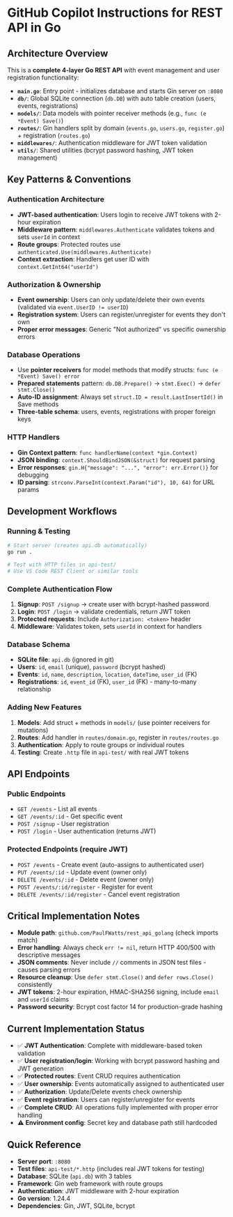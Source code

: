 # GitHub Copilot Instructions for REST API in Go

## Architecture Overview

This is a **complete 4-layer Go REST API** with event management and user registration functionality:

- **`main.go`**: Entry point - initializes database and starts Gin server on `:8080`
- **`db/`**: Global SQLite connection (`db.DB`) with auto table creation (users, events, registrations)
- **`models/`**: Data models with pointer receiver methods (e.g., `func (e *Event) Save()`)
- **`routes/`**: Gin handlers split by domain (`events.go`, `users.go`, `register.go`) + registration (`routes.go`)
- **`middlewares/`**: Authentication middleware for JWT token validation
- **`utils/`**: Shared utilities (bcrypt password hashing, JWT token management)

## Key Patterns & Conventions

### Authentication Architecture
- **JWT-based authentication**: Users login to receive JWT tokens with 2-hour expiration
- **Middleware pattern**: `middlewares.Authenticate` validates tokens and sets `userId` in context
- **Route groups**: Protected routes use `authenticated.Use(middlewares.Authenticate)`
- **Context extraction**: Handlers get user ID with `context.GetInt64("userId")`

### Authorization & Ownership
- **Event ownership**: Users can only update/delete their own events (validated via `event.UserID != userID`)
- **Registration system**: Users can register/unregister for events they don't own
- **Proper error messages**: Generic "Not authorized" vs specific ownership errors

### Database Operations
- Use **pointer receivers** for model methods that modify structs: `func (e *Event) Save() error`
- **Prepared statements** pattern: `db.DB.Prepare()` → `stmt.Exec()` → `defer stmt.Close()`
- **Auto-ID assignment**: Always set `struct.ID = result.LastInsertId()` in Save methods
- **Three-table schema**: users, events, registrations with proper foreign keys

### HTTP Handlers
- **Gin Context pattern**: `func handlerName(context *gin.Context)`
- **JSON binding**: `context.ShouldBindJSON(&struct)` for request parsing
- **Error responses**: `gin.H{"message": "...", "error": err.Error()}` for debugging
- **ID parsing**: `strconv.ParseInt(context.Param("id"), 10, 64)` for URL params

## Development Workflows

### Running & Testing
```bash
# Start server (creates api.db automatically)
go run .

# Test with HTTP files in api-test/
# Use VS Code REST Client or similar tools
```

### Complete Authentication Flow
1. **Signup**: `POST /signup` → create user with bcrypt-hashed password
2. **Login**: `POST /login` → validate credentials, return JWT token
3. **Protected requests**: Include `Authorization: <token>` header
4. **Middleware**: Validates token, sets `userId` in context for handlers

### Database Schema
- **SQLite file**: `api.db` (ignored in git)
- **Users**: `id`, `email` (unique), `password` (bcrypt hashed)
- **Events**: `id`, `name`, `description`, `location`, `dateTime`, `user_id` (FK)
- **Registrations**: `id`, `event_id` (FK), `user_id` (FK) - many-to-many relationship

### Adding New Features
1. **Models**: Add struct + methods in `models/` (use pointer receivers for mutations)
2. **Routes**: Add handler in `routes/domain.go`, register in `routes/routes.go`
3. **Authentication**: Apply to route groups or individual routes
4. **Testing**: Create `.http` file in `api-test/` with real JWT tokens

## API Endpoints

### Public Endpoints
- `GET /events` - List all events
- `GET /events/:id` - Get specific event
- `POST /signup` - User registration
- `POST /login` - User authentication (returns JWT)

### Protected Endpoints (require JWT)
- `POST /events` - Create event (auto-assigns to authenticated user)
- `PUT /events/:id` - Update event (owner only)
- `DELETE /events/:id` - Delete event (owner only)
- `POST /events/:id/register` - Register for event
- `DELETE /events/:id/register` - Cancel event registration

## Critical Implementation Notes

- **Module path**: `github.com/PaulFWatts/rest_api_golang` (check imports match)
- **Error handling**: Always check `err != nil`, return HTTP 400/500 with descriptive messages
- **JSON comments**: Never include `//` comments in JSON test files - causes parsing errors
- **Resource cleanup**: Use `defer stmt.Close()` and `defer rows.Close()` consistently
- **JWT tokens**: 2-hour expiration, HMAC-SHA256 signing, include `email` and `userId` claims
- **Password security**: Bcrypt cost factor 14 for production-grade hashing

## Current Implementation Status
- ✅ **JWT Authentication**: Complete with middleware-based token validation
- ✅ **User registration/login**: Working with bcrypt password hashing and JWT generation
- ✅ **Protected routes**: Event CRUD requires authentication
- ✅ **User ownership**: Events automatically assigned to authenticated user
- ✅ **Authorization**: Update/Delete events check ownership
- ✅ **Event registration**: Users can register/unregister for events
- ✅ **Complete CRUD**: All operations fully implemented with proper error handling
- ⚠️ **Environment config**: Secret key and database path still hardcoded

## Quick Reference
- **Server port**: `:8080`
- **Test files**: `api-test/*.http` (includes real JWT tokens for testing)
- **Database**: SQLite (`api.db`) with 3 tables
- **Framework**: Gin web framework with route groups
- **Authentication**: JWT middleware with 2-hour expiration
- **Go version**: 1.24.4
- **Dependencies**: Gin, JWT, SQLite, bcrypt
